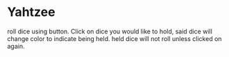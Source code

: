 # Yahtzee
roll dice using button.
Click on dice you would like to hold, said dice will change color to indicate being held. held dice will not roll unless clicked on again.
